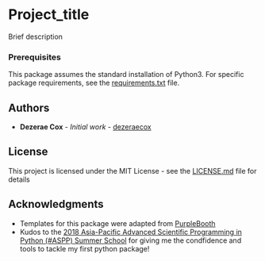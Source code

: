 # Project_title

Brief description


<!-- ## Getting Started

__These instructions will get you a copy of the project up and running on your local machine for development and testing purposes. See deployment for notes on how to deploy the project on a live system.__ -->

### Prerequisites

This package assumes the standard installation of Python3. For specific package requirements, see the [requirements.txt](requirements.txt) file.

<!--
### Installing

??

## Running the tests

?? -->


<!-- ## Contributing

Please read [CONTRIBUTING.md](https://gist.github.com/PurpleBooth/b24679402957c63ec426) for details on our code of conduct, and the process for submitting pull requests to us. -->


## Authors

* **Dezerae Cox** - *Initial work* - [dezeraecox](https://github.com/dezeraecox)


## License

This project is licensed under the MIT License - see the [LICENSE.md](LICENSE.md) file for details

## Acknowledgments

* Templates for this package were adapted from [PurpleBooth](https://github.com/PurpleBooth)
* Kudos to the [2018 Asia-Pacific Advanced Scientific Programming in Python (#ASPP) Summer School](https://www.melbournebioinformatics.org.au/aspp-asia-pacific/) for giving me the condfidence and tools to tackle my first python package!
